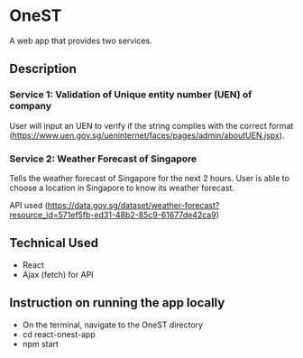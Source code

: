 # OneST

A web app that provides two services.

## Description

### Service 1: Validation of Unique entity number (UEN) of company

User will input an UEN to verify if the string complies with the correct format (https://www.uen.gov.sg/ueninternet/faces/pages/admin/aboutUEN.jspx).

### Service 2: Weather Forecast of Singapore

Tells the weather forecast of Singapore for the next 2 hours. User is able to choose a location in Singapore to know its weather forecast.

API used (https://data.gov.sg/dataset/weather-forecast?resource_id=571ef5fb-ed31-48b2-85c9-61677de42ca9)

## Technical Used

- React
- Ajax (fetch) for API

## Instruction on running the app locally

- On the terminal, navigate to the OneST directory
- cd react-onest-app
- npm start
